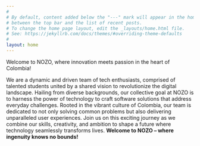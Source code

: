 ```yaml
---
#
# By default, content added below the "---" mark will appear in the home page
# between the top bar and the list of recent posts.
# To change the home page layout, edit the _layouts/home.html file.
# See: https://jekyllrb.com/docs/themes/#overriding-theme-defaults
#
layout: home
---
```


Welcome to NOZO, where innovation meets passion in the heart of Colombia!

We are a dynamic and driven team of tech enthusiasts, comprised of talented students united by a shared vision to revolutionize the digital landscape. Hailing from diverse backgrounds, our collective goal at NOZO is to harness the power of technology to craft software solutions that address everyday challenges. Rooted in the vibrant culture of Colombia, our team is dedicated to not only solving common problems but also delivering unparalleled user experiences. Join us on this exciting journey as we combine our skills, creativity, and ambition to shape a future where technology seamlessly transforms lives. **Welcome to NOZO – where ingenuity knows no bounds!**
